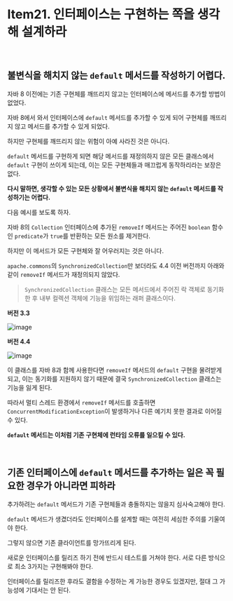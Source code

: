 # Item21. 인터페이스는 구현하는 쪽을 생각해 설계하라

<br>

## 불변식을 해치지 않는 `default` 메서드를 작성하기 어렵다. 
자바 8 이전에는 기존 구현체를 깨뜨리지 않고는 인터페이스에 메서드를 추가할 방법이 없었다. 

자바 8에서 와서 인터페이스에 `default` 메서드를 추가할 수 있게 되어 구현체를 깨뜨리지 않고 메서드를 추가할 수 있게 되었다.

하지만 구현체를 깨뜨리지 않는 위험이 아예 사라진 것은 아니다. 

`default` 메서드를 구현하게 되면 해당 메서드를 재정의하지 않은 모든 클래스에서 `default` 구현이 쓰이게 되는데, 이는 모든 구현체들과 매끄럽게 동작하리라는 보장은 없다.

**다시 말하면, 생각할 수 있는 모든 상황에서 불변식을 해치지 않는 `default` 메서드를 작성하기는 어렵다.**

다음 예시를 보도록 하자.

자바 8의 `Collection` 인터페이스에 추가된 `removeIf` 메서드는 주어진 `boolean` 함수인 `predicate`가 `true`를 반환하는 모든 원소를 제거한다.

하지만 이 메서드가 모든 구현체와 잘 어우러지는 것은 아니다.

`apache.commons`의 `SynchronizedCollection`만 보더라도 4.4 이전 버전까지 아래와 같이 `removeIf` 메서드가 재정의되지 않았다.
> `SynchronizedCollection` 클래스는 모든 메서드에서 주어진 락 객체로 동기화한 후 내부 컬렉션 객체에 기능을 위임하는 래퍼 클래스이다.

**버전 3.3**

![image](https://user-images.githubusercontent.com/76088639/161576136-8406bd72-e8e4-4932-880d-7c2f1f85d37c.png)

**버전 4.4**

![image](https://user-images.githubusercontent.com/76088639/161577215-bdb08433-0bf1-4b2a-bbeb-bf10d4c68dd8.png)


이 클래스를 자바 8과 함께 사용한다면 `removeIf` 메서드의 `default` 구현을 물려받게 되고, 이는 동기화를 지원하지 않기 때문에 결국 `SynchronizedCollection` 클래스는 기능을 잃게 된다.

따라서 멀티 스레드 환경에서 `removeIf` 메서드를 호출하면 `ConcurrentModificationException`이 발생하거나 다른 예기치 못한 결과로 이어질 수 있다.

**`default` 메서드는 이처럼 기존 구현체에 런타임 오류를 일으킬 수 있다.**

<br>

## 기존 인터페이스에 `default` 메서드를 추가하는 일은 꼭 필요한 경우가 아니라면 피하라
추가하려는 `default` 메서드가 기존 구현체들과 충돌하지는 않을지 심사숙고해야 한다.

`default` 메서드가 생겼더라도 인터페이스를 설계할 때는 여전히 세심한 주의를 기울여야 한다.

그렇지 않으면 기존 클라이언트를 망가뜨리게 된다.

새로운 인터페이스를 릴리즈 하기 전에 반드시 테스트를 거쳐야 한다. 서로 다른 방식으로 최소 3가지는 구현해봐야 한다. 

인터페이스를 릴리즈한 후라도 결함을 수정하는 게 가능한 경우도 있겠지만, 절대 그 가능성에 기대서는 안 된다.
